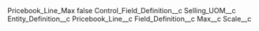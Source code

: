 <?xml version="1.0" encoding="UTF-8"?>
<CustomMetadata xmlns="http://soap.sforce.com/2006/04/metadata" xmlns:xsi="http://www.w3.org/2001/XMLSchema-instance" xmlns:xsd="http://www.w3.org/2001/XMLSchema">
    <label>Pricebook_Line_Max</label>
    <protected>false</protected>
    <values>
        <field>Control_Field_Definition__c</field>
        <value xsi:type="xsd:string">Selling_UOM__c</value>
    </values>
    <values>
        <field>Entity_Definition__c</field>
        <value xsi:type="xsd:string">Pricebook_Line__c</value>
    </values>
    <values>
        <field>Field_Definition__c</field>
        <value xsi:type="xsd:string">Max__c</value>
    </values>
    <values>
        <field>Scale__c</field>
        <value xsi:nil="true"/>
    </values>
</CustomMetadata>

